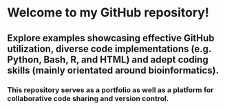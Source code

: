 # Welcome to my GitHub repository!
## Explore examples showcasing effective GitHub utilization, diverse code implementations (e.g. Python, Bash, R, and HTML) and adept coding skills (mainly orientated around bioinformatics).
### This repository serves as a portfolio as well as a platform for collaborative code sharing and version control.

